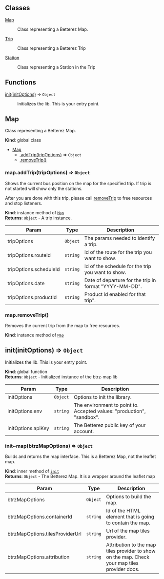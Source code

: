 ## Classes

<dl>
<dt><a href="#Map">Map</a></dt>
<dd><p>Class representing a Betterez Map.</p>
</dd>
<dt><a href="#Trip">Trip</a></dt>
<dd><p>Class representing a Betterez Trip</p>
</dd>
<dt><a href="#Station">Station</a></dt>
<dd><p>Class representing a Station in the Trip</p>
</dd>
</dl>

## Functions

<dl>
<dt><a href="#init">init(initOptions)</a> ⇒ <code>Object</code></dt>
<dd><p>Initializes the lib. This is your entry point.</p>
</dd>
</dl>

<a name="Map"></a>

## Map
Class representing a Betterez Map.

**Kind**: global class  

* [Map](#Map)
    * [.addTrip(tripOptions)](#Map+addTrip) ⇒ <code>Object</code>
    * [.removeTrip()](#Map+removeTrip)

<a name="Map+addTrip"></a>

### map.addTrip(tripOptions) ⇒ <code>Object</code>
Shows the current bus position on the map for the specified trip. If trip is not started will show only the stations.

After you are done with this trip, please call [removeTrip](removeTrip) to free resources and stop listeners.

**Kind**: instance method of [<code>Map</code>](#Map)  
**Returns**: <code>Object</code> - A trip instance.  

| Param | Type | Description |
| --- | --- | --- |
| tripOptions | <code>Object</code> | The params needed to identify a trip. |
| tripOptions.routeId | <code>string</code> | Id of the route for the trip you want to show. |
| tripOptions.scheduleId | <code>string</code> | Id of the schedule for the trip you want to show. |
| tripOptions.date | <code>string</code> | Date of departure for the trip in format "YYYY-MM-DD". |
| tripOptions.productId | <code>string</code> | Product id enabled for that trip". |

<a name="Map+removeTrip"></a>

### map.removeTrip()
Removes the current trip from the map to free resources.

**Kind**: instance method of [<code>Map</code>](#Map)  
<a name="init"></a>

## init(initOptions) ⇒ <code>Object</code>
Initializes the lib. This is your entry point.

**Kind**: global function  
**Returns**: <code>Object</code> - Initialized instance of the btrz-map lib  

| Param | Type | Description |
| --- | --- | --- |
| initOptions | <code>Object</code> | Options to init the library. |
| initOptions.env | <code>string</code> | The environment to point to. Accepted values: "production", "sandbox". |
| initOptions.apiKey | <code>string</code> | The Betterez public key of your account. |

<a name="init..map"></a>

### init~map(btrzMapOptions) ⇒ <code>Object</code>
Builds and returns the map interface. This is a Betterez Map, not the leaflet map.

**Kind**: inner method of [<code>init</code>](#init)  
**Returns**: <code>Object</code> - The Betterez Map. It is a wrapper around the leaflet map  

| Param | Type | Description |
| --- | --- | --- |
| btrzMapOptions | <code>Object</code> | Options to build the map. |
| btrzMapOptions.containerId | <code>string</code> | Id of the HTML element that is going to contain the map. |
| btrzMapOptions.tilesProviderUrl | <code>string</code> | Url of the map tiles provider. |
| btrzMapOptions.attribution | <code>string</code> | Attribution to the map tiles provider to show on the map. Check your map tiles provider docs. |


